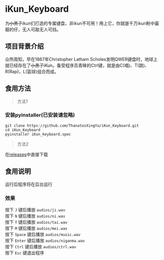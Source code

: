 # iKun_Keyboard
为~~小黑子~~ikun们打造的专属键盘，非ikun不可用！用上它，你就是千万ikun粉中最靓的仔，无人可敌无人可挡。  

## 项目背景介绍
众所周知，早在1867年Christopher Latham Scholes发明QWER键盘时，地球上就已经存在了~~小黑子~~iKun。备受程序员青睐的Ctrl键，就是由C(唱)、T(跳)、R(Rap)，L(篮球)组合而成。

## 食用方法
>方法1
### 安装pyinstaller(已安装请忽略)
```
git clone https://github.com/ThanatosXingYu/iKun_Keyboard.git
cd iKun_Keyboard
pyinstaller iKun_keyboard.spec
```

>方法2  

在[releases](https://github.com/ThanatosXingYu/iKun_Keyboard/releases/tag/ikun)中直接下载

## 食用说明
运行后程序将在后台运行
### 效果
按下 `J` 键后播放 `audios/ji.wav`  
按下 `N` 键后播放 `audios/ni.wav`  
按下 `T` 键后播放 `audios/tai.wav`  
按下 `M` 键后播放 `audios/mei.wav`  
按下 `Space` 键后播放 `audios/music.wav`  
按下 `Enter` 键后播放 `audios/niganma.wav`  
按下 `Ctrl` 键后播放 `audios/ctrl.wav`  
按下 `Esc` 键退出程序
